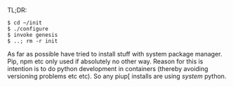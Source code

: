 TL;DR: 

    $ cd ~/init
    $ ./configure
    $ invoke genesis
    $ ..; rm -r init


As far as possible have tried to install stuff with system package manager. 
Pip, npm etc only used if absolutely no other way.
Reason for this is intention is to do python development in containers (thereby avoiding
versioning problems etc  etc). So any piup[ installs are using *system* python.
